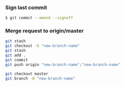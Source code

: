 ### Sign last commit 
```sh
$ git commit --amend --signoff
```
### Merge request to origin/master
```sh
git stash 
git checkout -b "new-branch-name"
git stash 
git add .
git commit 
git push origin "new-branch-name":"new-branch-name"

git checkout master
git branch -D "new-branch-name"
```

